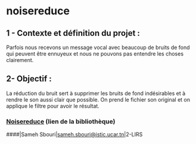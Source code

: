 # noisereduce


## 1 - Contexte et définition du projet :
Parfois nous recevons un message vocal avec beaucoup de bruits de fond qui peuvent être ennuyeux et nous ne pouvons pas entendre les choses clairement.


## 2- Objectif :
La réduction du bruit sert à supprimer les bruits de fond indésirables et à rendre le son aussi clair que possible. On prend le fichier son original et on applique le filtre pour avoir le résultat.


### [Noisereduce](https://pypi.org/project/noisereduce/) (lien de la bibliothèque)

  
####|Sameh Sbouri|sameh.sbouri@istic.ucar.tn|2-LIRS
